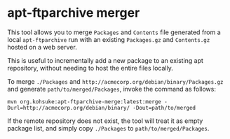 # apt-ftparchive merger
This tool allows you to merge `Packages` and `Contents` file generated from a local `apt-ftparchive` run
with an existing `Packages.gz` and `Contents.gz` hosted on a web server.

This is useful to incrementally add a new package to an existing apt repository, without needing to
host the entire files locally.

To merge `./Packages` and `http://acmecorp.org/debian/binary/Packages.gz` and generate
`path/to/merged/Packages`, invoke the command as follows:

```
mvn org.kohsuke:apt-ftparchive-merge:latest:merge -Durl=http://acmecorp.org/debian/binary/ -Dout=path/to/merged
```

If the remote repository does not exist, the tool will treat it as empty package list, and simply copy
`./Packages` to `path/to/merged/Packages`.